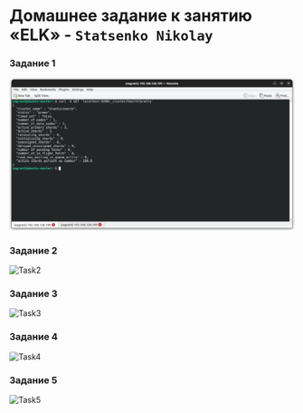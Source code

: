 # Домашнее задание к занятию «ELK» - `Statsenko Nikolay`

### Задание 1

![Task1](https://raw.githubusercontent.com/Pookson/sys-pattern-homework/main/img/11.3/elk_task1.png)

### Задание 2

![Task2]()

### Задание 3

![Task3]()

### Задание 4

![Task4]()

### Задание 5

![Task5]()

